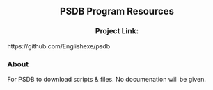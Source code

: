 <h2 align="center">PSDB Program Resources</h2>
<h3 align="center">Project Link:</h3>
<p>https://github.com/Englishexe/psdb</p>
<h3>About</h3>
<p>For PSDB to download scripts & files. No documenation will be given.</p>
